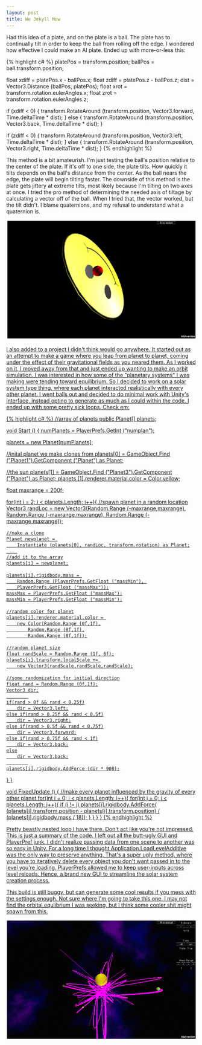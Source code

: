```yaml
---
layout: post
title: We Jekyll Now
---
```


Had this idea of a plate, and on the plate is a ball. The plate has to continually tilt in order to keep the ball from rolling off the edge. I wondered how effective I could make an AI plate. Ended up with more-or-less this:


{% highlight c# %}
platePos = transform.position;
ballPos = ball.transform.position;

float xdiff = platePos.x - ballPos.x;
float zdiff = platePos.z - ballPos.z;
dist = Vector3.Distance (ballPos, platePos);
float xrot = transform.rotation.eulerAngles.x;
float zrot = transform.rotation.eulerAngles.z;

if (xdiff < 0) {
	transform.RotateAround (transform.position, 
	Vector3.forward, 
	Time.deltaTime * dist);
} else {
	transform.RotateAround (transform.position, 
	Vector3.back, 
	Time.deltaTime * dist);
}

if (zdiff < 0) {
	transform.RotateAround (transform.position, 
	Vector3.left, 
	Time.deltaTime * dist);
} else {
	transform.RotateAround (transform.position, 
	Vector3.right, 
	Time.deltaTime * dist);
}
{% endhighlight %}

This method is a bit amateurish. I'm just testing the ball's position relative to the center of the plate. If it's off to one side, the plate tilts. How quickly it tilts depends on the ball's distance from the center. As the ball nears the edge, the plate will begin tilting faster. The downside of this method is the plate gets jittery at extreme tilts, most likely because I'm tilting on two axes at once. I tried the pro method of determining the needed axis of tiltage by calculating a vector off of the ball. When I tried that, the vector worked, but the tilt didn't. I blame quaternions, and my refusal to understand what a quaternion is.

<a href="https://rawgit.com/apiotrow/UnityExperiments/master/balance/balance.html"><img src="/assets/2014-08-19/balancesc.png">


I also added to a project I didn't think would go anywhere. It started out as an attempt to make a game where you leap from planet to planet, coming under the effect of their gravitational fields as you neared them. As I worked on it, I moved away from that and just ended up wanting to make an orbit simulation. I was interested in how some of the "planetary systems" I was making were tending toward equilibrium. So I decided to work on a solar system type thing, where each planet interacted realistically with every other planet. I went balls out and decided to do minimal work with Unity's interface, instead opting to generate as much as I could within the code. I ended up with some pretty sick loops. Check em:


{% highlight c# %}
//array of planets
public Planet[] planets;
	
void Start () {	
numPlanets = PlayerPrefs.GetInt ("numplan");

planets = new Planet[numPlanets];

//inital planet we make clones from
planets[0] = 
	GameObject.Find ("Planet1").GetComponent ("Planet") as Planet;

//the sun
planets[1] = 
	GameObject.Find ("Planet3").GetComponent ("Planet") as Planet;
planets [1].renderer.material.color = Color.yellow;

float maxrange = 200f;

for(int i = 2; i < planets.Length; i++){
	//spawn planet in a random location
	Vector3 randLoc = 
		new Vector3(Random.Range (-maxrange,maxrange), 
			Random.Range (-maxrange,maxrange), 
			Random.Range (-maxrange,maxrange));

	//make a clone
	Planet newplanet = 
		Instantiate (planets[0], randLoc, transform.rotation) as Planet;
		
	//add it to the array
	planets[i] = newplanet;

	planets[i].rigidbody.mass = 
		Random.Range (PlayerPrefs.GetFloat ("massMin"), 
		PlayerPrefs.GetFloat ("massMax"));
	massMax = PlayerPrefs.GetFloat ("massMax");
	massMin = PlayerPrefs.GetFloat ("massMin");

	//random color for planet
	planets[i].renderer.material.color = 
		new Color(Random.Range (0f,1f),
			Random.Range (0f,1f),
			Random.Range (0f,1f));

	//random planet size
	float randScale = Random.Range (1f, 6f);
	planets[i].transform.localScale += 
		new Vector3(randScale,randScale,randScale);

	//some randomization for initial direction
	float rand = Random.Range (0f,1f);
	Vector3 dir;
			
	if(rand > 0f && rand < 0.25f)
		dir = Vector3.left;
	else if(rand > 0.25f && rand < 0.5f)
		dir = Vector3.right;
	else if(rand > 0.5f && rand < 0.75f)
		dir = Vector3.forward;
	else if(rand > 0.75f && rand < 1f)
		dir = Vector3.back;
	else
		dir = Vector3.back;
			
	planets[i].rigidbody.AddForce (dir * 900);
}
}

void FixedUpdate () {
//make every planet influenced by the gravity of every other planet
for(int i = 0; i < planets.Length; i++){
	for(int j = 0; j < planets.Length; j++){
		if (i != j)
			planets[i].rigidbody.AddForce(
			(planets[j].transform.position 
			- planets[i].transform.position) 
			 / (planets[j].rigidbody.mass / 18));
		}
	}
}
}
{% endhighlight %}

Pretty beastly nested loop I have there. Don't act like you're not impressed. This is just a summary of the code. I left out all the butt-ugly GUI and PlayerPref junk. I didn't realize passing data from one scene to another was so easy in Unity. For a long time I thought Application.LoadLevelAdditive was the only way to preserve anything. That's a super ugly method, where you have to iteratively delete every object you don't want passed in to the level you're loading. PlayerPrefs allowed me to keep user-inputs across level reloads. Hence, a brand new GUI to streamline the solar system creation process.

This build is still buggy, but can generate some cool results if you mess with the settings enough. Not sure where I'm going to take this one. I may not find the orbital equlibrium I was seeking, but I think some cooler shit might spawn from this.

<a href="https://rawgit.com/apiotrow/UnityExperiments/master/gravity/gravity.html"><img src="/assets/2014-08-19/orbitsc.png">
